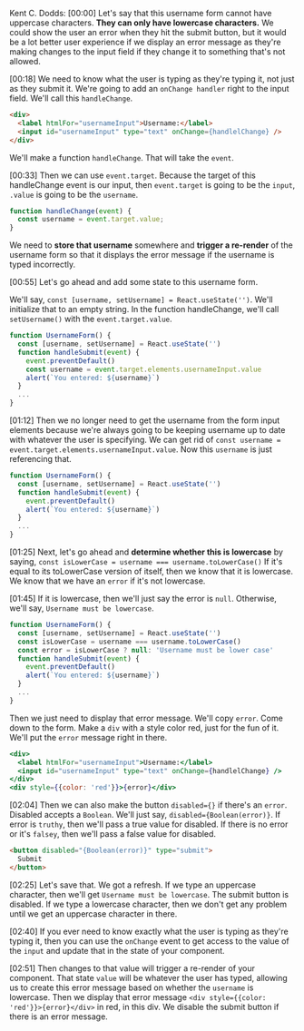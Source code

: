 Kent C. Dodds: [00:00] Let's say that this username form cannot have uppercase characters. **They can only have lowercase characters.** We could show the user an error when they hit the submit button, but it would be a lot better user experience if we display an error message as they're making changes to the input field if they change it to something that's not allowed.

[00:18] We need to know what the user is typing as they're typing it, not just as they submit it. We're going to add an `onChange handler` right to the input field. We'll call this `handleChange`.

```html
<div>
  <label htmlFor="usernameInput">Username:</label>
  <input id="usernameInput" type="text" onChange={handlelChange} />
</div>
```

We'll make a function `handleChange`. That will take the `event`.

[00:33] Then we can use `event.target`. Because the target of this handleChange event is our input, then `event.target` is going to be the `input`, `.value` is going to be the `username`. 

```js
function handleChange(event) {
  const username = event.target.value;
}
```

We need to **store that username** somewhere and **trigger a re-render** of the username form so that it displays the error message if the username is typed incorrectly.

[00:55] Let's go ahead and add some state to this username form.

We'll say, `const [username, setUsername] = React.useState('')`. We'll initialize that to an empty string. In the function handleChange, we'll call `setUsername()` with the `event.target.value`.

```jsx
function UsernameForm() {
  const [username, setUsername] = React.useState('')
  function handleSubmit(event) {
    event.preventDefault() 
    const username = event.target.elements.usernameInput.value
    alert(`You entered: ${username}`)
  }
  ...
}
```

[01:12] Then we no longer need to get the username from the form input elements because we're always going to be keeping username up to date with whatever the user is specifying. We can get rid of `const username = event.target.elements.usernameInput.value`. Now this `username` is just referencing that.

```jsx
function UsernameForm() {
  const [username, setUsername] = React.useState('')
  function handleSubmit(event) {
    event.preventDefault() 
    alert(`You entered: ${username}`)
  }
  ...
}
```

[01:25] Next, let's go ahead and **determine whether this is lowercase** by saying, `const isLowerCase = username === username.toLowerCase()` If it's equal to its toLowerCase version of itself, then we know that it is lowercase. We know that we have an `error` if it's not lowercase.

[01:45] If it is lowercase, then we'll just say the error is `null`. Otherwise, we'll say, `Username must be lowercase`. 

```jsx
function UsernameForm() {
  const [username, setUsername] = React.useState('')
  const isLowerCase = username === username.toLowerCase()
  const error = isLowerCase ? null: 'Username must be lower case'
  function handleSubmit(event) {
    event.preventDefault() 
    alert(`You entered: ${username}`)
  }
  ...
}
```

Then we just need to display that error message. We'll copy `error`. Come down to the form. Make a `div` with a style color red, just for the fun of it. We'll put the `error` message right in there.

```jsx
<div>
  <label htmlFor="usernameInput">Username:</label>
  <input id="usernameInput" type="text" onChange={handlelChange} />
</div>
<div style={{color: 'red'}}>{error}</div>
```

[02:04] Then we can also make the button `disabled={}` if there's an `error`. Disabled accepts a `Boolean`. We'll just say, `disabled={Boolean(error)}`. If error is `truthy`, then we'll pass a true value for disabled. If there is no error or it's `falsey`, then we'll pass a false value for disabled.

```html
<button disabled="{Boolean(error)}" type="submit">
  Submit
</button>
```

[02:25] Let's save that. We got a refresh. If we type an uppercase character, then we'll get `Username must be lowercase`. The submit button is disabled. If we type a lowercase character, then we don't get any problem until we get an uppercase character in there.

[02:40] If you ever need to know exactly what the user is typing as they're typing it, then you can use the `onChange` event to get access to the value of the `input` and update that in the state of your component.

[02:51] Then changes to that value will trigger a re-render of your component. That state `value` will be whatever the user has typed, allowing us to create this error message based on whether the `username` is lowercase. Then we display that error message `<div style={{color: 'red'}}>{error}</div>` in red, in this div. We disable the submit button if there is an error message.